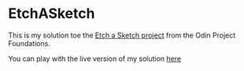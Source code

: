 # EtchASketch
This is my solution toe the [Etch a Sketch project](https://www.theodinproject.com/lessons/foundations-etch-a-sketch) from the Odin Project Foundations.

You can play with the live version of my solution [here](https://mjc-code.github.io/EtchASketch/)

